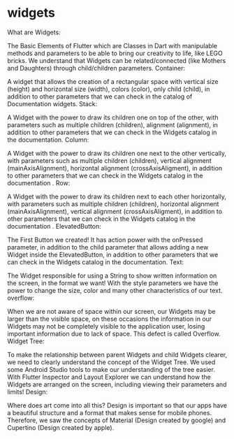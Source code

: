 # widgets

What are Widgets:

The Basic Elements of Flutter which are Classes in Dart with manipulable methods and parameters to be able to bring our creativity to life, like LEGO bricks.
We understand that Widgets can be related/connected (like Mothers and Daughters) through child/children parameters.
Container:

A widget that allows the creation of a rectangular space with vertical size (height) and horizontal size (width), colors (color), only child (child), in addition to other parameters that we can check in the catalog of Documentation widgets.
Stack:

A Widget with the power to draw its children one on top of the other, with parameters such as multiple children (children), alignment (alignment), in addition to other parameters that we can check in the Widgets catalog in the documentation.
Column:

A Widget with the power to draw its children one next to the other vertically, with parameters such as multiple children (children), vertical alignment (mainAxisAlignment), horizontal alignment (crossAxisAligment), in addition to other parameters that we can check in the Widgets catalog in the documentation .
Row:

A Widget with the power to draw its children next to each other horizontally, with parameters such as multiple children (children), horizontal alignment (mainAxisAlignment), vertical alignment (crossAxisAligment), in addition to other parameters that we can check in the Widgets catalog in the documentation .
ElevatedButton:

The First Button we created! It has action power with the onPressed parameter, in addition to the child parameter that allows adding a new Widget inside the ElevatedButton, in addition to other parameters that we can check in the Widgets catalog in the documentation.
Text:

The Widget responsible for using a String to show written information on the screen, in the format we want! With the style parameters we have the power to change the size, color and many other characteristics of our text.
overflow:

When we are not aware of space within our screen, our Widgets may be larger than the visible space, on these occasions the information in our Widgets may not be completely visible to the application user, losing important information due to lack of space. This defect is called Overflow.
Widget Tree:

To make the relationship between parent Widgets and child Widgets clearer, we need to clearly understand the concept of the Widget Tree. We used some Android Studio tools to make our understanding of the tree easier. With Flutter Inspector and Layout Explorer we can understand how the Widgets are arranged on the screen, including viewing their parameters and limits!
Design:

Where does art come into all this? Design is important so that our apps have a beautiful structure and a format that makes sense for mobile phones. Therefore, we saw the concepts of Material (Design created by google) and Cupertino (Design created by apple).
